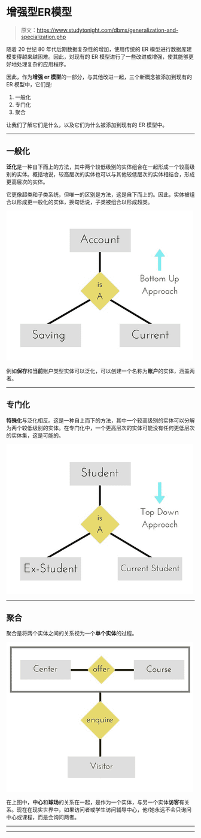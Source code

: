 # 增强型ER模型

> 原文：<https://www.studytonight.com/dbms/generalization-and-specialization.php>

随着 20 世纪 80 年代后期数据复杂性的增加，使用传统的 ER 模型进行数据库建模变得越来越困难。因此，对现有的 ER 模型进行了一些改进或增强，使其能够更好地处理复杂的应用程序。

因此，作为**增强 er 模型**的一部分，与其他改进一起，三个新概念被添加到现有的 ER 模型中，它们是:

1.  一般化
2.  专门化
3.  聚合

让我们了解它们是什么，以及它们为什么被添加到现有的 ER 模型中。

* * *

## 一般化

**泛化**是一种自下而上的方法，其中两个较低级别的实体组合在一起形成一个较高级别的实体。概括地说，较高层次的实体也可以与其他较低层次的实体相结合，形成更高层次的实体。

它更像超类和子类系统，但唯一的区别是方法，这是自下而上的。因此，实体被组合以形成更一般化的实体，换句话说，子类被组合以形成超类。

![generalization in ER model](img/ce259875303cf57de0d99ffb9efff3e2.png)

例如**保存**和**当前**账户类型实体可以泛化，可以创建一个名称为**账户**的实体，涵盖两者。

* * *

## 专门化

**特殊化**与泛化相反。这是一种自上而下的方法，其中一个较高级别的实体可以分解为两个较低级别的实体。在专门化中，一个更高层次的实体可能没有任何更低层次的实体集，这是可能的。

![Specialization in ER Model](img/ae95d5f22e1e6b4e7d8ac7a3956b5536.png)

* * *

## 聚合

聚合是将两个实体之间的关系视为一个**单个实体**的过程。

![aggregration](img/e45c39bdce732914a94692ac7eee3b3c.png)

在上图中，**中心**和**球场**的关系在一起，是作为一个实体，与另一个实体**访客**有关系。现在在现实世界中，如果访问者或学生访问辅导中心，他/她永远不会只询问中心或课程，而是会询问两者。

* * *

* * *